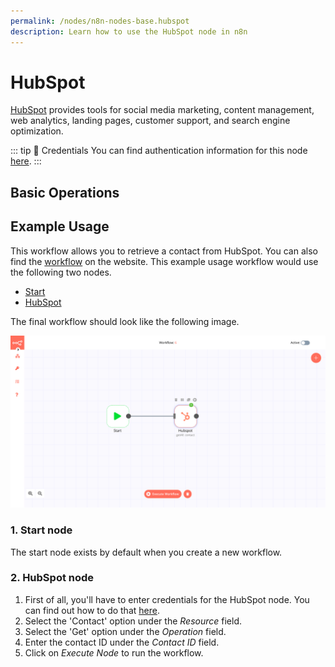 ```yaml
---
permalink: /nodes/n8n-nodes-base.hubspot
description: Learn how to use the HubSpot node in n8n
---
```


# HubSpot

[HubSpot](https://www.hubspot.com/) provides tools for social media marketing, content management, web analytics, landing pages, customer support, and search engine optimization.

::: tip 🔑 Credentials
You can find authentication information for this node [here](../../../credentials/Hubspot/README.md).
:::

## Basic Operations

<Resource node="HubSpot" />

## Example Usage

This workflow allows you to retrieve a contact from HubSpot. You can also find the [workflow](https://n8n.io/workflows/466) on the website. This example usage workflow would use the following two nodes.
- [Start](../../core-nodes/Start/README.md)
- [HubSpot]()

The final workflow should look like the following image.

![A workflow with the HubSpot node](./workflow.png)

### 1. Start node

The start node exists by default when you create a new workflow.

### 2. HubSpot node

1. First of all, you'll have to enter credentials for the HubSpot node. You can find out how to do that [here](../../../credentials/Hubspot/README.md).
2. Select the 'Contact' option under the *Resource* field.
3. Select the 'Get' option under the *Operation* field.
4. Enter the contact ID under the *Contact ID* field.
3. Click on *Execute Node* to run the workflow.
